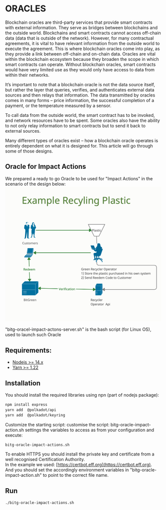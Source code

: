 # ORACLES
Blockchain oracles are third-party services that provide smart contracts with external information. They serve as bridges between blockchains and the outside world.
Blockchains and smart contracts cannot access off-chain data (data that is outside of the network). However, for many contractual agreements, it is vital to have relevant information from the outside world to execute the agreement. 
This is where blockchain oracles come into play, as they provide a link between off-chain and on-chain data. Oracles are vital within the blockchain ecosystem because they broaden the scope in which smart contracts can operate. Without blockchain oracles, smart contracts would have very limited use as they would only have access to data from within their networks.  
  
It’s important to note that a blockchain oracle is not the data source itself, but rather the layer that queries, verifies, and authenticates external data sources and then relays that information. The data transmitted by oracles comes in many forms – price information, the successful completion of a payment, or the temperature measured by a sensor.  
  
To call data from the outside world, the smart contract has to be invoked, and network resources have to be spent. Some oracles also have the ability to not only relay information to smart contracts but to send it back to external sources.  
  
Many different types of oracles exist – how a blockchain oracle operates is entirely dependent on what it is designed for. This article will go through some of those designs.  
  
## Oracle for Impact Actions
We prepared a ready to go Oracle to be used for "Impact Actions" in the scenario of the design below:
![Impact Actions WorkFlow](./doc/images/oracle-impact-actions.png)

"bitg-oracel-impact-actons-server.sh" is  the bash script (for Linux OS), used to launch such Oracle

## Requirements:
- [Nodejs >= 14.x](https://nodejs.dev)
- [Yarn >= 1.22](https://classic.yarnpkg.com)  


## Installation
You should install the required libraries using npn (part of nodejs package):  
```sh
npm install express
yarn add  @polkadot/api
yarn add  @polkadot/keyring
```
Customize the starting script:
customise the script: bitg-oracle-impact-action.sh settings the variables to access as from your configuration and execute:  
```sh
bitg-oracle-impact-actions.sh
```

To enable HTTPS you should install the private key and certificate from a well recognised Certification Authority.  
In the example we used: [https://certbot.eff.org](https://certbot.eff.org).  
And you should set the accordingly environment variables in "bitg-oracle-impact-action.sh" to point to the correct file name.  

## Run
```sh
./bitg-oracle-impact-actions.sh
```

